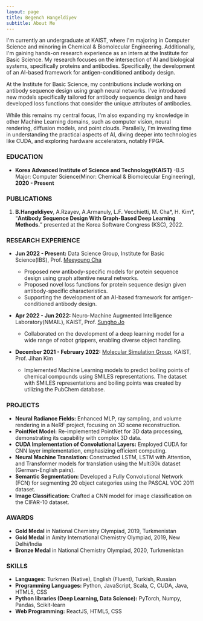 ```yaml
---
layout: page
title: Begench Hangeldiyev
subtitle: About Me
---
```


I'm currently an undergraduate at KAIST, where I'm majoring in Computer Science and minoring in Chemical & Biomolecular Engineering. Additionally, I'm gaining hands-on research experience as an intern at the Institute for Basic Science. My research focuses on the intersection of AI and biological systems, specifically proteins and antibodies. Specifically, the development of an AI-based framework for antigen-conditioned antibody design. 

At the Institute for Basic Science, my contributions include working on antibody sequence design using graph neural networks. I've introduced new models specifically tailored for antibody sequence design and have developed loss functions that consider the unique attributes of antibodies.

While this remains my central focus, I'm also expanding my knowledge in other Machine Learning domains, such as computer vision, neural rendering, diffusion models, and point clouds. Parallelly, I'm investing time in understanding the practical aspects of AI, diving deeper into technologies like CUDA, and exploring hardware accelerators, notably FPGA.


### EDUCATION
- **Korea Advanced Institute of Science and Technology(KAIST)**
  -B.S Major: Computer Science(Minor: Chemical & Biomolecular Engineering), **2020 - Present**  

### PUBLICATIONS
1. **B.Hangeldiyev**, A.Rzayev, A.Armanuly, L.F. Vecchietti, M. Cha*, H. Kim*, “**Antibody Sequence Design With Graph-Based Deep Learning Methods.**” presented at the Korea Software Congress (KSC), 2022.

### RESEARCH EXPERIENCE
- **Jun 2022 - Present:** Data Science Group, Institute for Basic Science(IBS), Prof. [Meeyoung Cha](https://ds.ibs.re.kr/ci/)
  - Proposed new antibody-specific models for protein sequence design using graph attentive neural networks.
  - Proposed novel loss functions for protein sequence design given antibody-specific characteristics.
  - Supporting the development of an AI-based framework for antigen-conditioned antibody design.

- **Apr 2022 - Jun 2022:** Neuro-Machine Augmented Intelligence Laboratory(NMAIL), KAIST, Prof. [Sungho Jo](http://nmail.kaist.ac.kr/wordpress/index.php/professor-jo-sungho/)
  - Collaborated on the development of a deep learning model for a wide range of robot grippers, enabling diverse object handling.

- **December 2021 - February 2022:** [Molecular Simulation Group](https://molsim.kaist.ac.kr/home), KAIST, Prof. Jihan Kim
  - Implemented Machine Learning models to predict boiling points of chemical compounds using SMILES representations. The dataset with SMILES representations and boiling points was created by utilizing the PubChem database.


### PROJECTS
- **Neural Radiance Fields:** Enhanced MLP, ray sampling, and volume rendering in a NeRF project, focusing on 3D scene reconstruction.
- **PointNet Model:** Re-implemented PointNet for 3D data processing, demonstrating its capability with complex 3D data.
- **CUDA Implementation of Convolutional Layers:** Employed CUDA for CNN layer implementation, emphasizing efficient computing.
- **Neural Machine Translation:** Constructed LSTM, LSTM with Attention, and Transformer models for translation using the Multi30k dataset (German-English pairs).
- **Semantic Segmentation:** Developed a Fully Convolutional Network (FCN) for segmenting 20 object categories using the PASCAL VOC 2011 dataset.
- **Image Classification:** Crafted a CNN model for image classification on the CIFAR-10 dataset.

### AWARDS

- **Gold Medal** in National Chemistry Olympiad, 2019, Turkmenistan
- **Gold Medal** in Amity International Chemistry Olympiad, 2019, New Delhi/India
- **Bronze Medal** in National Chemistry Olympiad, 2020, Turkmenistan

### SKILLS
- **Languages:** Turkmen (Native), English (Fluent), Turkish, Russian
- **Programming Languages:** Python, JavaScript, Scala, C, CUDA, Java, HTML5, CSS
- **Python libraries (Deep Learning, Data Science):** PyTorch, Numpy, Pandas, Scikit-learn
- **Web Programming:** ReactJS, HTML5, CSS



